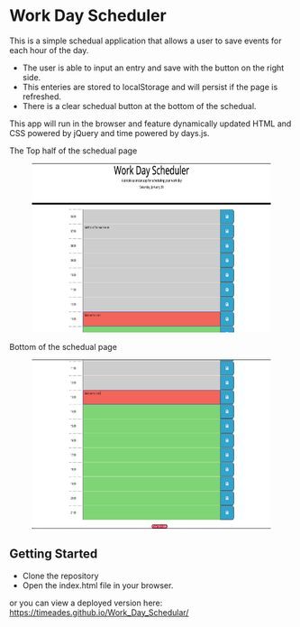 # Work Day Scheduler

This is a simple schedual application that allows a user to save events for each hour of the day. 

* The user is able to input an entry and save with the button on the right side.
* This enteries are stored to localStorage and will persist if the page is refreshed. 
* There is a clear schedual button at the bottom of the schedual.

This app will run in the browser and feature dynamically updated HTML and CSS powered by jQuery and time powered by days.js.

The Top half of the schedual page
<figure>
  <img src="./images/schedualTop.png" width="600" height="300" alt="A screenshot of the title and upper entry fields">
</figure>
Bottom of the schedual page
<figure>
  <img src="./images/schedualBottom.png" width="600" height="300" alt="A screenshot of the clear button and lower entry fields">
</figure>

## Getting Started

* Clone the repository
* Open the index.html file in your browser.

or you can view a deployed version here: https://timeades.github.io/Work_Day_Schedular/

